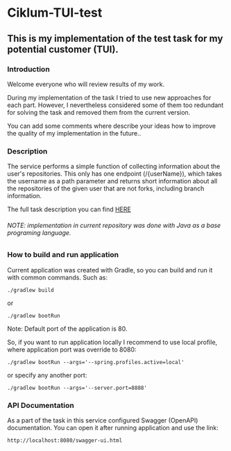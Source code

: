 # Ciklum-TUI-test

## This is my implementation of the test task for my potential customer (TUI).

### Introduction

Welcome everyone who will review results of my work.

During my implementation of the task I tried to use new approaches for each part.
However, I nevertheless considered some of them too redundant for solving the task and removed them from the current version.

You can add some comments where describe your ideas how to improve the quality of my implementation in the future..

### Description

The service performs a simple function of collecting information about the user's repositories.
This only has one endpoint (/{userName}), which takes the username as a path parameter and returns short 
information about all the repositories of the given user that are not forks, including branch information.

The full task description you can find [HERE](https://github.com/stanislav-belousov/ciklum-tui-test/blob/main/TUI_BackEndTask.pdf)

###### NOTE: implementation in current repository was done with Java as a base programing language.

### How to build and run application

Current application was created with Gradle, so you can build and run it with common commands. Such as:

``` 
./gradlew build
``` 

or

``` 
./gradlew bootRun
``` 

Note: Default port of the application is 80.

So, if you want to run application locally I recommend to use local profile, where application port was override to 8080:

``` 
./gradlew bootRun --args='--spring.profiles.active=local'
``` 

or specify any another port:

``` 
./gradlew bootRun --args='--server.port=8888'
``` 

### API Documentation

As a part of the task in this service configured Swagger (OpenAPI) documentation.
You can open it after running application and use the link:

```
http://localhost:8080/swagger-ui.html
```